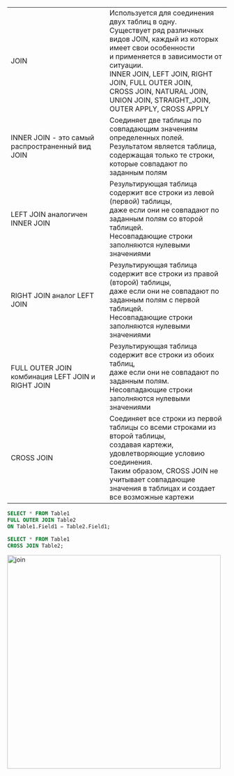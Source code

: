 |                                                   |                                                                                                                                                                                                                                                                                                                      |
|---------------------------------------------------|----------------------------------------------------------------------------------------------------------------------------------------------------------------------------------------------------------------------------------------------------------------------------------------------------------------------|
| JOIN                                              | Используется для соединения двух таблиц в одну.<br>Существует ряд различных видов JOIN, каждый из которых имеет свои особенности<br>и применяется в зависимости от ситуации.<br>INNER JOIN, LEFT JOIN, RIGHT JOIN, FULL OUTER JOIN,<br>CROSS JOIN, NATURAL JOIN, UNION JOIN, STRAIGHT_JOIN, OUTER APPLY, CROSS APPLY |
| INNER JOIN - это самый распространенный вид JOIN  | Соединяет две таблицы по совпадающим значениям определенных полей.<br>Результатом является таблица, содержащая только те строки,<br>которые совпадают по заданным полям                                                                                                                                              |
| LEFT JOIN аналогичен INNER JOIN                   | Результирующая таблица содержит все строки из левой (первой) таблицы,<br>даже если они не совпадают по заданным полям со второй таблицей.<br>Несовпадающие строки заполняются нулевыми значениями                                                                                                                    |
| RIGHT JOIN аналог LEFT JOIN                       | Результирующая таблица содержит все строки из правой (второй) таблицы,<br>даже если они не совпадают по заданным полям с первой таблицей.<br>Несовпадающие строки заполняются нулевыми значениями                                                                                                                    |
| FULL OUTER JOIN комбинация LEFT JOIN и RIGHT JOIN | Результирующая таблица содержит все строки из обоих таблиц,<br>даже если они не совпадают по заданным полям.<br>Несовпадающие строки заполняются нулевыми значениями                                                                                                                                                 |
| CROSS JOIN                                        | Cоединяет все строки из первой таблицы со всеми строками из второй таблицы,<br>создавая картежи, удовлетворяющие условию соединения.<br>Таким образом, CROSS JOIN не учитывает совпадающие<br>значения в таблицах и создает все возможные картежи                                                                    |

```sql
SELECT * FROM Table1
FULL OUTER JOIN Table2
ON Table1.Field1 = Table2.Field1;
```

```sql
SELECT * FROM Table1
CROSS JOIN Table2;
```

<img alt="join" src="Languages/SQL/sqljoin.png" style="width:35em;"/>
